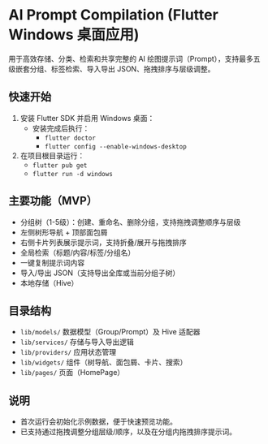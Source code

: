 # AI Prompt Compilation (Flutter Windows 桌面应用)

用于高效存储、分类、检索和共享完整的 AI 绘图提示词（Prompt），支持最多五级嵌套分组、标签检索、导入导出 JSON、拖拽排序与层级调整。

## 快速开始

1. 安装 Flutter SDK 并启用 Windows 桌面：
   - 安装完成后执行：
     - `flutter doctor`
     - `flutter config --enable-windows-desktop`
2. 在项目根目录运行：
   - `flutter pub get`
   - `flutter run -d windows`

## 主要功能（MVP）

- 分组树（1-5级）：创建、重命名、删除分组，支持拖拽调整顺序与层级
- 左侧树形导航 + 顶部面包屑
- 右侧卡片列表展示提示词，支持折叠/展开与拖拽排序
- 全局检索（标题/内容/标签/分组名）
- 一键复制提示词内容
- 导入/导出 JSON（支持导出全库或当前分组子树）
- 本地存储（Hive）

## 目录结构

- `lib/models/` 数据模型（Group/Prompt）及 Hive 适配器
- `lib/services/` 存储与导入导出逻辑
- `lib/providers/` 应用状态管理
- `lib/widgets/` 组件（树导航、面包屑、卡片、搜索）
- `lib/pages/` 页面（HomePage）

## 说明

- 首次运行会初始化示例数据，便于快速预览功能。
- 已支持通过拖拽调整分组层级/顺序，以及在分组内拖拽排序提示词。